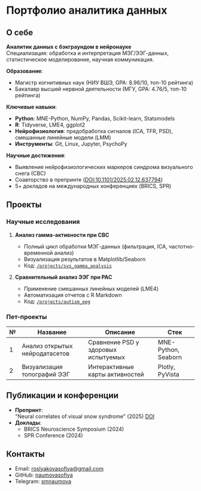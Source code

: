 
# Портфолио аналитика данных

## О себе
**Аналитик данных с бэкграундом в нейронауке**  
Специализация: обработка и интерпретация МЭГ/ЭЭГ-данных, статистическое моделирование, научная коммуникация.

**Образование**:
- Магистр когнитивных наук (НИУ ВШЭ, GPA: 8.96/10, топ-10 рейтинга)  
- Бакалавр высшей нервной деятельности (МГУ, GPA: 4.76/5, топ-10 рейтинга)  

**Ключевые навыки**:
-  **Python**: MNE-Python, NumPy, Pandas, Scikit-learn, Statsmodels  
-  **R**: Tidyverse, LME4, ggplot2  
-  **Нейрофизиология**: предобработка сигналов (ICA, TFR, PSD), смешанные линейные модели (LMM)  
-  **Инструменты**: Git, Linux, Jupyter, PsychoPy  

**Научные достижения**:
- Выявление нейрофизиологических маркеров синдрома визуального снега (СВС)  
- Соавторство в препринте ([DOI:10.1101/2025.02.12.637794](https://doi.org/10.1101/2025.02.12.637794))  
- 5+ докладов на международных конференциях (BRICS, SPR)  

## Проекты

### Научные исследования
1. **Анализ гамма-активности при СВС**  
   - Полный цикл обработки МЭГ-данных (фильтрация, ICA, частотно-временной анализ)  
   - Визуализация результатов в Matplotlib/Seaborn  
   - Код: [`/projects/svs_gamma_analysis`](ссылка)  

2. **Сравнительный анализ ЭЭГ при РАС**  
   - Применение смешанных линейных моделей (LME4)  
   - Автоматизация отчетов с R Markdown  
   - Код: [`/projects/autism_eeg`](ссылка)  

### Пет-проекты
| №  | Название                     | Описание                          | Стек                     |
|----|-----------------------------|-----------------------------------|--------------------------|
| 1  | Анализ открытых нейродатасетов | Сравнение PSD у здоровых испытуемых | MNE-Python, Seaborn     |
| 2  | Визуализация топографий ЭЭГ   | Интерактивные карты активностей   | Plotly, PyVista         |

## Публикации и конференции
- **Препринт**:  
  "Neural correlates of visual snow syndrome" (2025) [DOI](ссылка)  
- **Доклады**:  
  - BRICS Neuroscience Symposium (2024)  
  - SPR Conference (2024)  

## Контакты
- Email: roslyakovasofiya@gmail.com  
- GitHub: [naumovasofiya](https://github.com/naumovasofiya/MEG-Analysis-of-Neuroplasticity-in-VSS)
- Telegram: [smnaumova](https://t.me/smnaumova)
